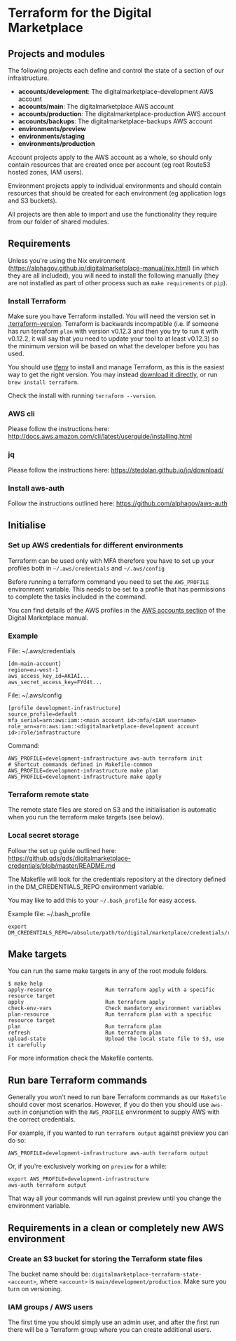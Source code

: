# Terraform for the Digital Marketplace

## Projects and modules

The following projects each define and control the state of a section of our infrastructure.

 * **accounts/development**: The digitalmarketplace-development AWS account
 * **accounts/main**: The digitalmarketplace AWS account
 * **accounts/production**: The digitalmarketplace-production AWS account
 * **accounts/backups**: The digitalmarketplace-backups AWS account
 * **environments/preview**
 * **environments/staging**
 * **environments/production**

Account projects apply to the AWS account as a whole, so should only contain resources that are created once per
account (eg root Route53 hosted zones, IAM users).

Environment projects apply to individual environments and should contain resources that should be created for each
environment (eg application logs and S3 buckets).

All projects are then able to import and use the functionality they require from our folder of shared modules.

## Requirements

Unless you're using the Nix environment (https://alphagov.github.io/digitalmarketplace-manual/nix.html) (in which they
are all included), you will need to install the following manually (they are not installed as part of other process
such as `make requirements` or `pip`).

### Install Terraform

Make sure you have Terraform installed. You will need the version set in [.terraform-version](.terraform-version). Terraform is backwards incompatible (i.e. if someone has run terraform `plan` with version v0.12.3 and then you try to run it with v0.12.2, it will say that you need to update your tool to at least v0.12.3) so the minimum version will be based on what the developer before you has used.

You should use [tfenv](https://github.com/tfutils/tfenv) to install and manage Terraform, as this is the easiest way to get the right version. You may instead [download it directly](https://www.terraform.io/downloads.html), or run `brew install terraform`.

Check the install with running `terraform --version`.

### AWS cli

Please follow the instructions here: http://docs.aws.amazon.com/cli/latest/userguide/installing.html

### jq

Please follow the instructions here: https://stedolan.github.io/jq/download/

### Install aws-auth

Follow the instructions outlined here: https://github.com/alphagov/aws-auth

## Initialise

### Set up AWS credentials for different environments

Terraform can be used only with MFA therefore you have to set up your profiles both in `~/.aws/credentials` and `~/.aws/config`

Before running a terraform command you need to set the `AWS_PROFILE` environment variable. This needs to be set to a profile that has permissions to complete the tasks included in the command.

You can find details of the AWS profiles in the [AWS accounts section](https://alphagov.github.io/digitalmarketplace-manual/infrastructure/aws-accounts.html#available-roles) of the Digital Marketplace manual.


### Example

File: ~/.aws/credentials

```
[dm-main-account]
region=eu-west-1
aws_access_key_id=AKIAI...
aws_secret_access_key=FYd4t...
```

File: ~/.aws/config

```
[profile development-infrastructure]
source_profile=default
mfa_serial=arn:aws:iam::<main account id>:mfa/<IAM username>
role_arn=arn:aws:iam::<digitalmarketplace-development account id>:role/infrastructure
```

Command:

```
AWS_PROFILE=development-infrastructure aws-auth terraform init
# Shortcut commands defined in Makefile-common
AWS_PROFILE=development-infrastructure make plan
AWS_PROFILE=development-infrastructure make apply
```


### Terraform remote state

The remote state files are stored on S3 and the initialisation is automatic when you run the terraform make targets (see below).

### Local secret storage

Follow the set up guide outlined here: https://github.gds/gds/digitalmarketplace-credentials/blob/master/README.md

The Makefile will look for the credentials repository at the directory defined in the DM_CREDENTIALS_REPO environment variable.

You may like to add this to your `~/.bash_profile` for easy access.

Example file: ~/.bash_profile

```
export DM_CREDENTIALS_REPO=/absolute/path/to/digital/marketplace/credentials/repo
```

## Make targets

You can run the same make targets in any of the root module folders.

```
$ make help
apply-resource                 Run terraform apply with a specific resource target
apply                          Run terraform apply
check-env-vars                 Check mandatory environment variables
plan-resource                  Run terraform plan with a specific resource target
plan                           Run terraform plan
refresh                        Run terraform plan
upload-state                   Upload the local state file to S3, use it carefully
```

For more information check the Makefile contents.

## Run bare Terraform commands

Generally you won't need to run bare Terraform commands as our ```Makefile``` should cover most scenarios. However, if you do then you should use ```aws-auth``` in conjunction with the ```AWS_PROFILE``` environment to supply AWS with the correct credentials.

For example, if you wanted to run ```terraform output``` against preview you can do so:

```
AWS_PROFILE=development-infrastructure aws-auth terraform output
```

Or, if you're exclusively working on ```preview``` for a while:

```
export AWS_PROFILE=development-infrastructure
aws-auth terraform output
```

That way all your commands will run against preview until you change the environment variable.

## Requirements in a clean or completely new AWS environment

### Create an S3 bucket for storing the Terraform state files

The bucket name should be: `digitalmarketplace-terraform-state-<account>`, where `<account>` is `main/development/production`. Make sure you turn on versioning.

### IAM groups / AWS users

The first time you should simply use an admin user, and after the first run there will be a Terraform group where you can create additional users.
